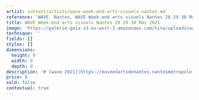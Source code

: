 ```yaml
---
artist: content/artists/wave-week-end-arts-visuels-nantes.md
reference: 'WAVE  Nantes, WAVE Week-end arts visuels Nantes 28 29 30 Mai 2021'
title: WAVE Week-end arts visuels Nantes 28 29 30 Mai 2021
image: 'https://galerie-gaia.s3.eu-west-3.amazonaws.com/tina/uploads/wave-nantes/wave_150dpi-01 (1).png'
technique: ''
fields: []
styles: []
dimensions:
  height: 0
  width: 0
  depth: 0
description: '# [wave 2021](https://museedartsdenantes.nantesmetropole.fr/infonantes/mda/agenda/45412-wave--week-end-arts-visuels "WAVE NANTES MUSEE DES ARTS")'
price: 0
sold: false
contextual: true
---
```



